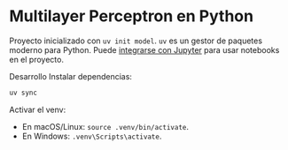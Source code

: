 # Multilayer Perceptron en Python

Proyecto inicializado con `uv init model`. `uv` es un gestor de paquetes moderno para Python. Puede [integrarse con Jupyter](https://docs.astral.sh/uv/guides/integration/jupyter/) para usar notebooks en el proyecto.

Desarrollo
Instalar dependencias:

```bash
uv sync
```

Activar el venv:

- En macOS/Linux: `source .venv/bin/activate`.
- En Windows: `.venv\Scripts\activate`.
